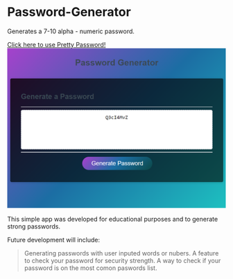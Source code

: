 # Password-Generator

 Generates a 7-10 alpha - numeric password. 

<a href="https://rebecca88oliver.github.io/Pretty-Password/"> Click here to use Pretty Password! </a>
<img src=".\Assets\Screenshot.png" alt="Screenshot">


This simple app was developed for educational purposes and to generate strong passwords. 

 Future development will include:
 >Generating passwords with user inputed words or nubers. 
 >A feature to check your password for security strength. 
 >A way to check if your password is on the most comon paswords list. 
